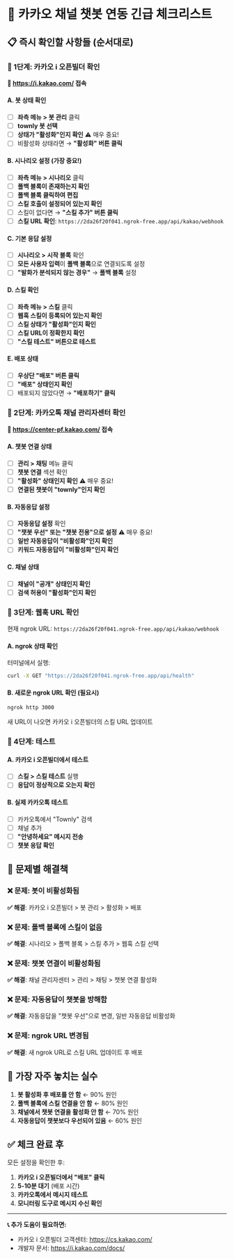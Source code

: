 # 🚨 카카오 채널 챗봇 연동 긴급 체크리스트

## 📋 즉시 확인할 사항들 (순서대로)

### 🎯 1단계: 카카오 i 오픈빌더 확인
**🔗 https://i.kakao.com/ 접속**

#### A. 봇 상태 확인
- [ ] **좌측 메뉴 > 봇 관리** 클릭
- [ ] **townly 봇 선택**
- [ ] **상태가 "활성화"인지 확인** ⚠️ 매우 중요!
- [ ] 비활성화 상태라면 → **"활성화" 버튼 클릭**

#### B. 시나리오 설정 (가장 중요!)
- [ ] **좌측 메뉴 > 시나리오** 클릭
- [ ] **폴백 블록이 존재하는지 확인**
- [ ] **폴백 블록 클릭하여 편집**
- [ ] **스킬 호출이 설정되어 있는지 확인**
- [ ] 스킬이 없다면 → **"스킬 추가" 버튼 클릭**
- [ ] **스킬 URL 확인**: `https://2da26f20f041.ngrok-free.app/api/kakao/webhook`

#### C. 기본 응답 설정
- [ ] **시나리오 > 시작 블록** 확인
- [ ] **모든 사용자 입력**이 **폴백 블록**으로 연결되도록 설정
- [ ] **"발화가 분석되지 않는 경우"** → **폴백 블록** 설정

#### D. 스킬 확인
- [ ] **좌측 메뉴 > 스킬** 클릭
- [ ] **웹훅 스킬이 등록되어 있는지 확인**
- [ ] **스킬 상태가 "활성화"인지 확인**
- [ ] **스킬 URL이 정확한지 확인**
- [ ] **"스킬 테스트" 버튼으로 테스트**

#### E. 배포 상태
- [ ] **우상단 "배포" 버튼 클릭**
- [ ] **"배포" 상태인지 확인**
- [ ] 배포되지 않았다면 → **"배포하기" 클릭**

### 🎯 2단계: 카카오톡 채널 관리자센터 확인
**🔗 https://center-pf.kakao.com/ 접속**

#### A. 챗봇 연결 상태
- [ ] **관리 > 채팅** 메뉴 클릭
- [ ] **챗봇 연결** 섹션 확인
- [ ] **"활성화" 상태인지 확인** ⚠️ 매우 중요!
- [ ] **연결된 챗봇이 "townly"인지 확인**

#### B. 자동응답 설정
- [ ] **자동응답 설정** 확인
- [ ] **"챗봇 우선" 또는 "챗봇 전용"으로 설정** ⚠️ 매우 중요!
- [ ] **일반 자동응답이 "비활성화"인지 확인**
- [ ] **키워드 자동응답이 "비활성화"인지 확인**

#### C. 채널 상태
- [ ] **채널이 "공개" 상태인지 확인**
- [ ] **검색 허용이 "활성화"인지 확인**

### 🎯 3단계: 웹훅 URL 확인

현재 ngrok URL: `https://2da26f20f041.ngrok-free.app/api/kakao/webhook`

#### A. ngrok 상태 확인
터미널에서 실행:
```bash
curl -X GET "https://2da26f20f041.ngrok-free.app/api/health"
```

#### B. 새로운 ngrok URL 확인 (필요시)
```bash
ngrok http 3000
```
새 URL이 나오면 카카오 i 오픈빌더의 스킬 URL 업데이트

### 🎯 4단계: 테스트

#### A. 카카오 i 오픈빌더에서 테스트
- [ ] **스킬 > 스킬 테스트** 실행
- [ ] **응답이 정상적으로 오는지 확인**

#### B. 실제 카카오톡 테스트
- [ ] 카카오톡에서 "Townly" 검색
- [ ] 채널 추가
- [ ] **"안녕하세요" 메시지 전송**
- [ ] **챗봇 응답 확인**

## 🔧 문제별 해결책

### ❌ 문제: 봇이 비활성화됨
**✅ 해결**: 카카오 i 오픈빌더 > 봇 관리 > 활성화 > 배포

### ❌ 문제: 폴백 블록에 스킬이 없음
**✅ 해결**: 시나리오 > 폴백 블록 > 스킬 추가 > 웹훅 스킬 선택

### ❌ 문제: 챗봇 연결이 비활성화됨
**✅ 해결**: 채널 관리자센터 > 관리 > 채팅 > 챗봇 연결 활성화

### ❌ 문제: 자동응답이 챗봇을 방해함
**✅ 해결**: 자동응답을 "챗봇 우선"으로 변경, 일반 자동응답 비활성화

### ❌ 문제: ngrok URL 변경됨
**✅ 해결**: 새 ngrok URL로 스킬 URL 업데이트 후 배포

## 🚨 가장 자주 놓치는 실수

1. **봇 활성화 후 배포를 안 함** ← 90% 원인
2. **폴백 블록에 스킬 연결을 안 함** ← 80% 원인  
3. **채널에서 챗봇 연결을 활성화 안 함** ← 70% 원인
4. **자동응답이 챗봇보다 우선되어 있음** ← 60% 원인

## ✅ 체크 완료 후

모든 설정을 확인한 후:
1. **카카오 i 오픈빌더에서 "배포" 클릭**
2. **5-10분 대기** (배포 시간)
3. **카카오톡에서 메시지 테스트**
4. **모니터링 도구로 메시지 수신 확인**

---

**📞 추가 도움이 필요하면:**
- 카카오 i 오픈빌더 고객센터: https://cs.kakao.com/
- 개발자 문서: https://i.kakao.com/docs/
